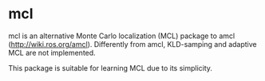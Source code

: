 # mcl

mcl is an alternative Monte Carlo localization (MCL) package to amcl (http://wiki.ros.org/amcl). Differently from amcl, KLD-samping and adaptive MCL are not implemented. 

This package is suitable for learning MCL due to its simplicity.



